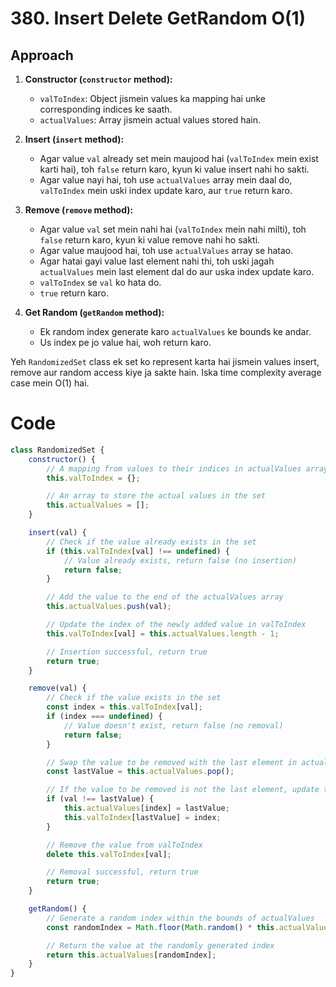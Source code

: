 
# 380. Insert Delete GetRandom O(1)
## Approach

1. **Constructor (`constructor` method):**
   - `valToIndex`: Object jismein values ka mapping hai unke corresponding indices ke saath.
   - `actualValues`: Array jismein actual values stored hain.

2. **Insert (`insert` method):**
   - Agar value `val` already set mein maujood hai (`valToIndex` mein exist karti hai), toh `false` return karo, kyun ki value insert nahi ho sakti.
   - Agar value nayi hai, toh use `actualValues` array mein daal do, `valToIndex` mein uski index update karo, aur `true` return karo.

3. **Remove (`remove` method):**
   - Agar value `val` set mein nahi hai (`valToIndex` mein nahi milti), toh `false` return karo, kyun ki value remove nahi ho sakti.
   - Agar value maujood hai, toh use `actualValues` array se hatao.
   - Agar hatai gayi value last element nahi thi, toh uski jagah `actualValues` mein last element dal do aur uska index update karo.
   - `valToIndex` se `val` ko hata do.
   - `true` return karo.

4. **Get Random (`getRandom` method):**
   - Ek random index generate karo `actualValues` ke bounds ke andar.
   - Us index pe jo value hai, woh return karo.

Yeh `RandomizedSet` class ek set ko represent karta hai jismein values insert, remove aur random access kiye ja sakte hain. Iska time complexity average case mein O(1) hai.

# Code
```javascript
class RandomizedSet {
    constructor() {
        // A mapping from values to their indices in actualValues array
        this.valToIndex = {};

        // An array to store the actual values in the set
        this.actualValues = [];
    }

    insert(val) {
        // Check if the value already exists in the set
        if (this.valToIndex[val] !== undefined) {
            // Value already exists, return false (no insertion)
            return false;
        }

        // Add the value to the end of the actualValues array
        this.actualValues.push(val);

        // Update the index of the newly added value in valToIndex
        this.valToIndex[val] = this.actualValues.length - 1;

        // Insertion successful, return true
        return true;
    }

    remove(val) {
        // Check if the value exists in the set
        const index = this.valToIndex[val];
        if (index === undefined) {
            // Value doesn't exist, return false (no removal)
            return false;
        }

        // Swap the value to be removed with the last element in actualValues
        const lastValue = this.actualValues.pop();

        // If the value to be removed is not the last element, update the array and index
        if (val !== lastValue) {
            this.actualValues[index] = lastValue;
            this.valToIndex[lastValue] = index;
        }

        // Remove the value from valToIndex
        delete this.valToIndex[val];

        // Removal successful, return true
        return true;
    }

    getRandom() {
        // Generate a random index within the bounds of actualValues
        const randomIndex = Math.floor(Math.random() * this.actualValues.length);

        // Return the value at the randomly generated index
        return this.actualValues[randomIndex];
    }
}

```